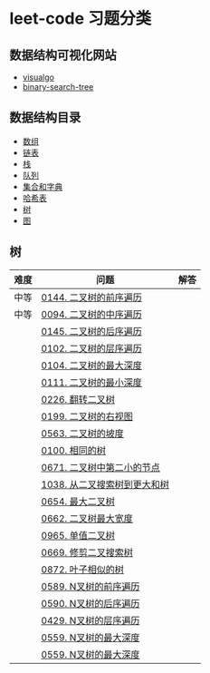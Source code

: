 # leet-code 习题分类

## 数据结构可视化网站

- [visualgo](https://visualgo.net/zh/)
- [binary-search-tree](http://btv.melezinek.cz/binary-search-tree.html)

## 数据结构目录

- [数组](./data_structure/01-数组/README.md)
- [链表](./data_structure/02-链表/README.md)
- [栈](./data_structure/03-栈/README.md)
- [队列](./data_structure/04-队列/README.md)
- [集合和字典](./data_structure/05-集合和字典/README.md)
- [哈希表](./data_structure/06-哈希表/README.md)
- [树](./data_structure/07-树/README.md)
- [图](./data_structure/08-图/README.md)


## 树

|难度|问题|解答|
|------|------|------|
|中等|[0144. 二叉树的前序遍历](https://leetcode-cn.com/problems/binary-tree-preorder-traversal/)|[]()|
|中等|[0094. 二叉树的中序遍历](https://leetcode-cn.com/problems/binary-tree-inorder-traversal/)|[]()|
||[0145. 二叉树的后序遍历](https://leetcode-cn.com/problems/binary-tree-postorder-traversal/)|[]()|
||[0102. 二叉树的层序遍历](https://leetcode-cn.com/problems/binary-tree-level-order-traversal/)|[]()|
||[0104. 二叉树的最大深度](https://leetcode-cn.com/problems/maximum-depth-of-binary-tree/)|[]()|
||[0111. 二叉树的最小深度](https://leetcode-cn.com/problems/minimum-depth-of-binary-tree/)|[]()|
||[0226. 翻转二叉树](https://leetcode-cn.com/problems/invert-binary-tree/)|[]()|
||[0199. 二叉树的右视图](https://leetcode-cn.com/problems/binary-tree-right-side-view/)|[]()|
||[0563. 二叉树的坡度](https://leetcode-cn.com/problems/binary-tree-tilt/)|[]()|
||[0100. 相同的树](https://leetcode-cn.com/problems/same-tree/)|[]()|
||[0671. 二叉树中第二小的节点](https://leetcode-cn.com/problems/second-minimum-node-in-a-binary-tree/)|[]()|
||[1038. 从二叉搜索树到更大和树](https://leetcode-cn.com/problems/binary-search-tree-to-greater-sum-tree/)|[]()|
||[0654. 最大二叉树](https://leetcode-cn.com/problems/maximum-binary-tree/)|[]()|
||[0662. 二叉树最大宽度](https://leetcode-cn.com/problems/maximum-width-of-binary-tree/)|[]()|
||[0965. 单值二叉树](https://leetcode-cn.com/problems/univalued-binary-tree/)|[]()|
||[0669. 修剪二叉搜索树](https://leetcode-cn.com/problems/trim-a-binary-search-tree/)|[]()|
||[0872. 叶子相似的树](https://leetcode-cn.com/problems/leaf-similar-trees/)|[]()|
||[0589. N叉树的前序遍历](https://leetcode-cn.com/problems/n-ary-tree-preorder-traversal/)|[]()|
||[0590. N叉树的后序遍历](https://leetcode-cn.com/problems/n-ary-tree-postorder-traversal/)|[]()|
||[0429. N叉树的层序遍历](https://leetcode-cn.com/problems/n-ary-tree-level-order-traversal/)|[]()|
||[0559. N叉树的最大深度](https://leetcode-cn.com/problems/maximum-depth-of-n-ary-tree/)|[]()|
||[0559. N叉树的最大深度](https://leetcode-cn.com/problems/maximum-depth-of-n-ary-tree/)|[]()|

